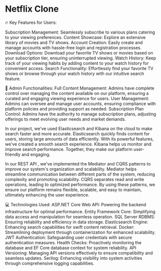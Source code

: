 # Netflix Clone

🔥 Key Features for Users:

Subscription Management: Seamlessly subscribe to various plans catering to your viewing preferences.
Content Showcase: Explore an extensive library of movies and TV shows.
Account Creation: Easily create and manage accounts with hassle-free login and registration processes.
Download Options: Download your favorite TV shows or movies based on your subscription tier, ensuring uninterrupted viewing.
Watch History: Keep track of your viewing habits by adding content to your watch history for convenient access.
Search Functionality: Effortlessly find your favorite TV shows or browse through your watch history with our intuitive search feature.

🔑 Admin Functionalities:
Full Content Management: Admins have complete control over managing the content available on our platform, ensuring a curated and engaging viewing experience for users.
User Management: Admins can oversee and manage user accounts, ensuring compliance with platform policies and providing support as needed.
Subscription Plan Control: Admins have the authority to manage subscription plans, adjusting offerings to meet evolving user needs and market demands.

In our project, we've used Elasticsearch and Kibana on the cloud to make search faster and more accurate. Elasticsearch quickly finds content for users, storing large amounts of data efficiently. With its powerful features, we've created a smooth search experience. Kibana helps us monitor and improve search performance. Together, they make our platform user-friendly and engaging.

In our REST API , we've implemented the Mediator and CQRS patterns to improve our system's organization and scalability. Mediator helps streamline communication between different parts of the system, reducing complexity and promoting scalability. CQRS separates read and write operations, leading to optimized performance. By using these patterns, we ensure our platform remains flexible, scalable, and easy to maintain, ultimately enhancing the user experience.

💻 Technologies Used:
ASP.NET Core Web API: Powering the backend infrastructure for optimal performance.
Entity Framework Core: Simplifying data access and manipulation for seamless operation.
SQL Server RDBMS: Ensuring reliability and efficiency in data storage.
Elasticsearch Engine: Enhancing search capabilities for swift content retrieval.
Docker: Streamlining deployment through containerization for enhanced scalability.
JWT Authentication: Safeguarding user credentials with secure authentication measures.
Health Checks: Proactively monitoring the database and EF Core database context for system reliability.
API Versioning: Managing API versions effectively to ensure compatibility and seamless updates.
Serilog: Enhancing visibility into system activities through comprehensive logging capabilities.
